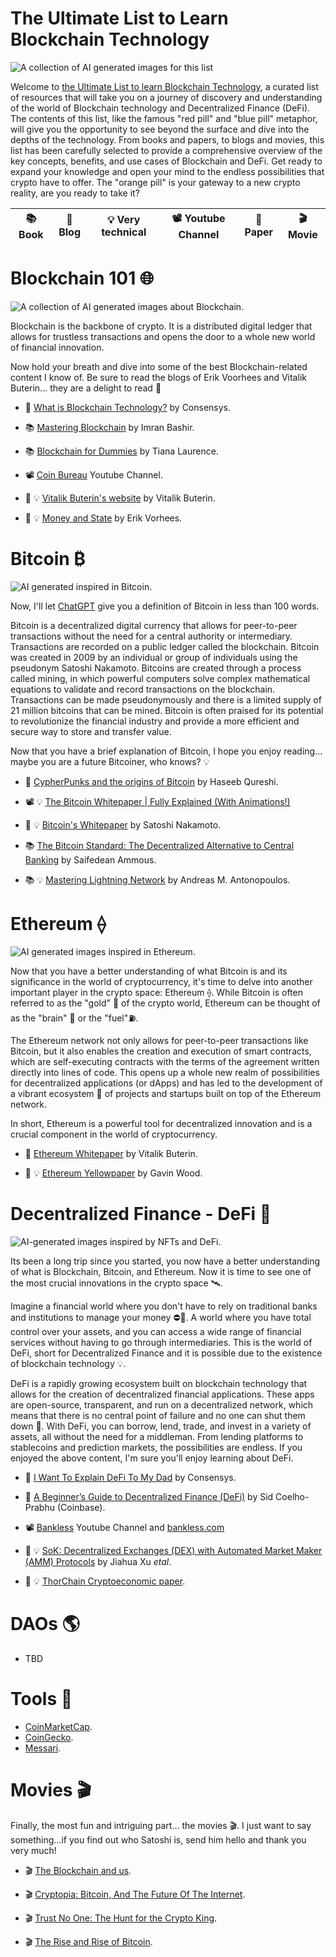 # The Ultimate List to Learn Blockchain Technology

![A collection of AI generated images for this list](/images/banner.svg "A collection of AI generated images for this List")

Welcome to [the Ultimate List to learn Blockchain Technology](https://www.patozavala.com/the-ultimate-list-to-learning-blockchain-technology/), a curated list of resources that will take you on a journey of discovery and understanding of the world of Blockchain technology and Decentralized Finance (DeFi). The contents of this list, like the famous "red pill" and "blue pill" metaphor, will give you the opportunity to see beyond the surface and dive into the depths of the technology. From books and papers, to blogs and movies, this list has been carefully selected to provide a comprehensive overview of the key concepts, benefits, and use cases of Blockchain and DeFi. Get ready to expand your knowledge and open your mind to the endless possibilities that crypto have to offer. The "orange pill" is your gateway to a new crypto reality, are you ready to take it?



| 📚 Book | 📝 Blog | 💡 Very technical | 📽️ Youtube Channel | 📃 Paper | 🎬 Movie |
| ----------- | ----------- | -----------  | ----------- | ----------- | ----------- |


# Blockchain 101 🌐
![A collection of AI generated images about Blockchain.](/images/blockchain.svg "A collection of AI generated images about Blockchain.")

Blockchain is the backbone of crypto. It is a distributed digital ledger that allows for trustless transactions and opens the door to a whole new world of financial innovation.

Now hold your breath and dive into some of the best Blockchain-related content I know of. Be sure to read the blogs of Erik Voorhees and Vitalik Buterin... they are a delight to read 🤌

- 📝 [What is Blockchain Technology?](https://consensys.net/knowledge-base/blockchain/) by Consensys.

- 📚 [Mastering Blockchain](https://www.packtpub.com/product/mastering-blockchain/9781787125445) by Imran Bashir.

- 📚 [Blockchain for Dummies](https://www.amazon.com/Blockchain-Dummies-Computers-Tiana-Laurence/dp/1119365597) by Tiana Laurence.

- 📽️ [Coin Bureau](https://youtube.com/@CoinBureau) Youtube Channel.

- 📝 💡 [Vitalik Buterin's website](https://vitalik.ca) by Vitalik Buterin.

- 📝 💡 [Money and State](https://www.moneyandstate.com) by Erik Vorhees.

# Bitcoin ₿

![AI generated inspired in Bitcoin.](/images/bitcoin.svg "A collection of AI generated images inspired in Bitcoin.")

Now, I'll let [ChatGPT](https://openai.com/blog/chatgpt/) give you a definition of Bitcoin in less than 100 words.

Bitcoin is a decentralized digital currency that allows for peer-to-peer transactions without the need for a central authority or intermediary. Transactions are recorded on a public ledger called the blockchain. Bitcoin was created in 2009 by an individual or group of individuals using the pseudonym Satoshi Nakamoto. Bitcoins are created through a process called mining, in which powerful computers solve complex mathematical equations to validate and record transactions on the blockchain. Transactions can be made pseudonymously and there is a limited supply of 21 million bitcoins that can be mined. Bitcoin is often praised for its potential to revolutionize the financial industry and provide a more efficient and secure way to store and transfer value.

Now that you have a brief explanation of Bitcoin, I hope you enjoy reading... maybe you are a future Bitcoiner, who knows? 💡

- 📝 [CypherPunks and the origins of Bitcoin](https://nakamoto.com/the-cypherpunks/) by Haseeb Qureshi.

- 📽️ 💡 [The Bitcoin Whitepaper | Fully Explained (With Animations!)](https://www.youtube.com/watch?v=NoqNhWnjE1Q)

- 📃 💡 [Bitcoin's Whitepaper](https://bitcoin.org/bitcoin.pdf) by Satoshi Nakamoto.

- 📚 [The Bitcoin Standard: The Decentralized Alternative to Central Banking](https://www.amazon.com/Bitcoin-Standard-Decentralized-Alternative-Central-ebook/dp/B07BPM3GZQ) by 
Saifedean Ammous.

- 📚 💡 [Mastering Lightning Network](https://aantonop.com/books/mastering-the-lightning-network/) by Andreas M. Antonopoulos.

# Ethereum ⟠


![AI generated images inspired in Ethereum.](/images/ethereum.svg "AI generated images inspired in Ethereum.")

Now that you have a better understanding of what Bitcoin is and its significance in the world of cryptocurrency, it's time to delve into another important player in the crypto space: Ethereum ⟠. While Bitcoin is often referred to as the "gold" 👑 of the crypto world, Ethereum can be thought of as the "brain" 🧠 or the "fuel"⛽. 

The Ethereum network not only allows for peer-to-peer transactions like Bitcoin, but it also enables the creation and execution of smart contracts, which are self-executing contracts with the terms of the agreement written directly into lines of code. This opens up a whole new realm of possibilities for decentralized applications (or dApps) and has led to the development of a vibrant ecosystem 🚀 of projects and startups built on top of the Ethereum network.

In short, Ethereum is a powerful tool for decentralized innovation and is a crucial component in the world of cryptocurrency.

- 📃 [Ethereum Whitepaper](https://ethereum.org/en/whitepaper/) by Vitalik Buterin.

- 📃 💡 [Ethereum Yellowpaper](https://github.com/ethereum/yellowpaper) by Gavin Wood.

# Decentralized Finance - DeFi 🤑

![AI-generated images inspired by NFTs and DeFi.](/images/defi.svg "AI-generated images inspired by NFTs and DeFi.")

Its been a long trip since you started, you now have a better understanding of what is Blockchain, Bitcoin, and Ethereum.  Now it is time to see one of the most crucial innovations in the crypto space 🛰️.

Imagine a financial world where you don't have to rely on traditional banks and institutions to manage your money ⛔🏦. A world where you have total control over your assets, and you can access a wide range of financial services without having to go through intermediaries. This is the world of DeFi, short for Decentralized Finance and it is possible due to the existence of blockchain technology 💡.

DeFi is a rapidly growing ecosystem built on blockchain technology that allows for the creation of decentralized financial applications. These apps are open-source, transparent, and run on a decentralized network, which means that there is no central point of failure and no one can shut them down 💪. With DeFi, you can borrow, lend, trade, and invest in a variety of assets, all without the need for a middleman. From lending platforms to stablecoins and prediction markets, the possibilities are endless.
If you enjoyed the above content, I'm sure you'll enjoy learning about DeFi.

- 📝 [I Want To Explain DeFi To My Dad](https://consensys.net/blog/codefi/explain-defi-to-your-dad/) by Consensys.

- 📝 [A Beginner’s Guide to Decentralized Finance (DeFi)](https://www.coinbase.com/blog/a-beginners-guide-to-decentralized-finance-defi) by Sid Coelho-Prabhu (Coinbase).

- 📽️ [Bankless](https://youtube.com/@Bankless) Youtube Channel and [bankless.com](https://www.bankless.com/)

- 📃 💡 [SoK: Decentralized Exchanges (DEX) with
Automated Market Maker (AMM) Protocols](https://arxiv.org/pdf/2103.12732.pdf) by Jiahua Xu *etal*.

- 📃 💡 [ThorChain Cryptoeconomic paper](https://github.com/thorchain/Resources/blob/master/Whitepapers/THORChain-Cryptoeconomic-Paper-May2020.pdf). 


# DAOs 🌎

- TBD

# Tools 🔧
- [CoinMarketCap](https://coinmarketcap.com/).
- [CoinGecko](https://www.coingecko.com/).
- [Messari](https://messari.io/research).

# Movies 🎬

Finally, the most fun and intriguing part... the movies 🎬. I just want to say something...if you find out who Satoshi is, send him hello and thank you very much!

- 🎬 [The Blockchain and us](https://blockchain-documentary.com/).

- 🎬 [Cryptopia: Bitcoin, And The Future Of The Internet](https://www.amazon.com/Cryptopia-Bitcoin-Blockchains-Future-Internet/dp/B08HSLGR29).

- 🎬 [Trust No One: The Hunt for the Crypto King](https://www.netflix.com/tudum/articles/trust-no-one-the-hunt-for-the-crypto-king-trailer).

- 🎬 [The Rise and Rise of Bitcoin](https://www.amazon.com/Rise-Bitcoin-Daniel-Mross/dp/B00OGM2ZY2).
